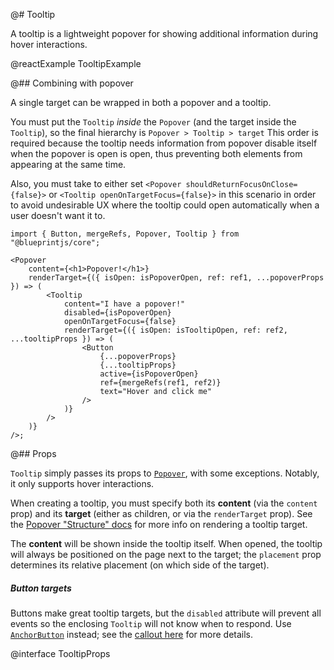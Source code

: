 @# Tooltip

A tooltip is a lightweight popover for showing additional information during hover interactions.

@reactExample TooltipExample

@## Combining with popover

A single target can be wrapped in both a popover and a tooltip.

You must put the `Tooltip` _inside_ the `Popover` (and the target inside the
`Tooltip`), so the final hierarchy is `Popover > Tooltip > target` This order is
required because the tooltip needs information from popover disable itself when the
popover is open is open, thus preventing both elements from appearing at the same time.

Also, you must take to either set `<Popover shouldReturnFocusOnClose={false}>`
or `<Tooltip openOnTargetFocus={false}>` in this scenario in order to avoid undesirable
UX where the tooltip could open automatically when a user doesn't want it to.

```tsx
import { Button, mergeRefs, Popover, Tooltip } from "@blueprintjs/core";

<Popover
    content={<h1>Popover!</h1>}
    renderTarget={({ isOpen: isPopoverOpen, ref: ref1, ...popoverProps }) => (
        <Tooltip
            content="I have a popover!"
            disabled={isPopoverOpen}
            openOnTargetFocus={false}
            renderTarget={({ isOpen: isTooltipOpen, ref: ref2, ...tooltipProps }) => (
                <Button
                    {...popoverProps}
                    {...tooltipProps}
                    active={isPopoverOpen}
                    ref={mergeRefs(ref1, ref2)}
                    text="Hover and click me"
                />
            )}
        />
    )}
/>;
```

@## Props

`Tooltip` simply passes its props to [`Popover`](#core/components/popover), with
some exceptions. Notably, it only supports hover interactions.

When creating a tooltip, you must specify both its **content** (via the `content` prop) and
its **target** (either as children, or via the `renderTarget` prop). See the
[Popover "Structure" docs](#core/components/popover.structure) for more info on rendering a tooltip target.

The **content** will be shown inside the tooltip itself. When opened, the tooltip will always be
positioned on the page next to the target; the `placement` prop determines its relative placement (on
which side of the target).

<div class="@ns-callout @ns-intent-warning @ns-icon-warning-sign">
    <h5 class="@ns-heading">Button targets</h5>

Buttons make great tooltip targets, but the `disabled` attribute will prevent all
events so the enclosing `Tooltip` will not know when to respond.
Use [`AnchorButton`](#core/components/button.anchor-button) instead;
see the [callout here](#core/components/button.props) for more details.

</div>

@interface TooltipProps
